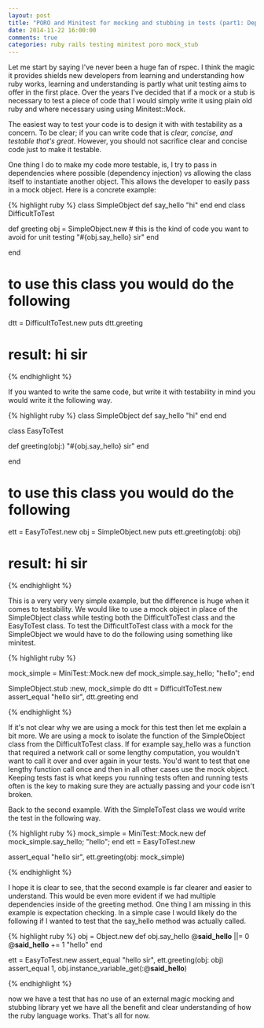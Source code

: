 ```yaml
---
layout: post
title: "PORO and Minitest for mocking and stubbing in tests (part1: Dependency injection)"
date: 2014-11-22 16:00:00
comments: true
categories: ruby rails testing minitest poro mock_stub
---
```


Let me start by saying I've never been a huge fan of rspec.  I think the magic it provides shields new developers from learning and understanding how ruby works, learning and understanding is partly what unit testing aims to offer in the first place.  Over the years I've decided that if a mock or a stub is necessary to test a piece of code that I would simply write it using plain old ruby and where necessary using using Minitest::Mock. 

The easiest way to test your code is to design it with with testability as a concern.  To be clear; if you can write code that is *clear, concise, and testable that's great*.  However, you should not sacrifice clear and concise code just to make it testable. 

One thing I do to make my code more testable, is, I try to pass in dependencies where possible (dependency injection) vs allowing the class itself to instantiate another object.  This allows the developer to easily pass in a mock object.  Here is a concrete example:

{% highlight ruby %}
class SimpleObject
  def say_hello
    "hi"
  end
end
class DifficultToTest

  def greeting
    obj = SimpleObject.new # this is the kind of code you want to avoid for unit testing
    "#{obj.say_hello} sir"
  end

end

# to use this class you would do the following
dtt = DifficultToTest.new
puts dtt.greeting

# result: hi sir

{% endhighlight %}

If you wanted to write the same code, but write it with testability in mind you would write it the following way.

{% highlight ruby %}
class SimpleObject
  def say_hello
    "hi"
  end
end

class EasyToTest

  def greeting(obj:)
    "#{obj.say_hello} sir"
  end

end

# to use this class you would do the following
ett = EasyToTest.new
obj = SimpleObject.new
puts ett.greeting(obj: obj)

# result: hi sir

{% endhighlight %}

This is a very very very simple example, but the difference is huge when it comes to testability.  We would like to use a mock object in place of the SimpleObject class while testing both the DifficultToTest class and the EasyToTest class.  To test the DifficultToTest class with a mock for the SimpleObject we would have to do the following using something like minitest.

{% highlight ruby %}

mock_simple = MiniTest::Mock.new
def mock_simple.say_hello; "hello"; end 

SimpleObject.stub :new, mock_simple do 
  dtt = DifficultToTest.new
  assert_equal "hello sir", dtt.greeting
end

{% endhighlight %}

If it's not clear why we are using a mock for this test then let me explain a bit more.  We are using a mock to isolate the function of the SimpleObject class from the DifficultToTest class.  If for example say_hello was a function that required a network call or some lengthy computation, you wouldn't want to call it over and over again in your tests.  You'd want to test that one lengthy function call once and then in all other cases use the mock object.  Keeping tests fast is what keeps you running tests often and running tests often is the key to making sure they are actually passing and your code isn't broken.

Back to the second example.  With the SimpleToTest class we would write the test in the following way.
 
{% highlight ruby %}
mock_simple = MiniTest::Mock.new
def mock_simple.say_hello; "hello"; end 
ett = EasyToTest.new

assert_equal "hello sir", ett.greeting(obj: mock_simple)

{% endhighlight %}

I hope it is clear to see, that the second example is far clearer and easier to understand.  This would be even more evident if we had multiple dependencies inside of the greeting method.  One thing I am missing in this example is expectation checking.  In a simple case I would likely do the following if I wanted to test that the say_hello method was actually called.

{% highlight ruby %}
obj = Object.new
def obj.say_hello
  @__said_hello__ ||= 0
  @__said_hello__ += 1
  "hello"
end

ett = EasyToTest.new
assert_equal "hello sir", ett.greeting(obj: obj)
assert_equal 1, obj.instance_variable_get(:@__said_hello__)
  
{% endhighlight %}

now we have a test that has no use of an external magic mocking and stubbing library yet we have all the benefit and clear understanding of how the ruby language works.  That's all for now. 


